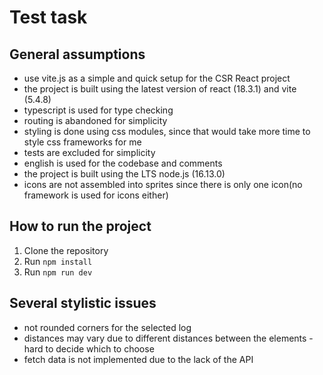 # Test task

## General assumptions
- use vite.js as a simple and quick setup for the CSR React project
- the project is built using the latest version of react (18.3.1) and vite (5.4.8)
- typescript is used for type checking
- routing is abandoned for simplicity
- styling is done using css modules, since that  would take more time to style css frameworks for me
- tests are excluded for simplicity
- english is used for the codebase and comments
- the project is built using the LTS node.js (16.13.0)
- icons are not assembled into sprites since there is only one icon(no framework is used for icons either)

## How to run the project
1. Clone the repository
2. Run `npm install`
3. Run `npm run dev`


## Several stylistic issues
- not rounded corners for the selected log
- distances may vary due to different distances between the elements - hard to decide which to choose
- fetch data is not implemented due to the lack of the API
